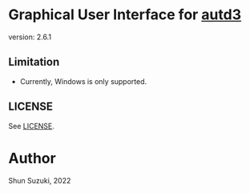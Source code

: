 # Graphical User Interface for [autd3](https://github.com/shinolab/autd3)

version: 2.6.1

## Limitation

* Currently, Windows is only supported.

## LICENSE

See [LICENSE](./LICENSE).

# Author

Shun Suzuki, 2022
